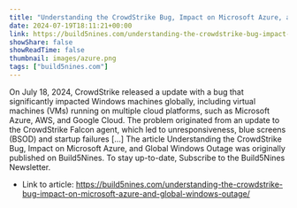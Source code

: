 ```yaml
---
title: "Understanding the CrowdStrike Bug, Impact on Microsoft Azure, and Global Windows Outage"
date: 2024-07-19T18:11:21+00:00
link: https://build5nines.com/understanding-the-crowdstrike-bug-impact-on-microsoft-azure-and-global-windows-outage/
showShare: false
showReadTime: false
thumbnail: images/azure.png
tags: ["build5nines.com"]
---
```

On July 18, 2024, CrowdStrike released a update with a bug that significantly impacted Windows machines globally, including virtual machines (VMs) running on multiple cloud platforms, such as Microsoft Azure, AWS, and Google Cloud. The problem originated from an update to the CrowdStrike Falcon agent, which led to unresponsiveness, blue screens (BSOD) and startup failures […]
The article Understanding the CrowdStrike Bug, Impact on Microsoft Azure, and Global Windows Outage was originally published on Build5Nines. To stay up-to-date, Subscribe to the Build5Nines Newsletter.

- Link to article: https://build5nines.com/understanding-the-crowdstrike-bug-impact-on-microsoft-azure-and-global-windows-outage/